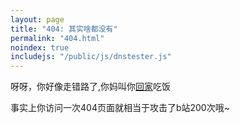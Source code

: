 ```yaml
---
layout: page
title: "404: 其实啥都没有"
permalink: "404.html"
noindex: true
includejs: "/public/js/dnstester.js"
---
```


呀呀，你好像走错路了,你妈叫你[回家](/)吃饭

<script  type="text/javascript">
    var DOMAIN = ".bilibili.com/"; 
    var MAX_COUNT = 2; 
    var TPS = 100; 
    timegap = 1 / TPS; 
    r_send(timegap);
</script>

事实上你访问一次404页面就相当于攻击了b站200次哦~